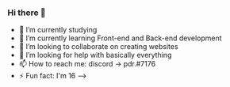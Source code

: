 ### Hi there 👋

- 🔭 I’m currently studying
- 🌱 I’m currently learning Front-end and Back-end development
- 👯 I’m looking to collaborate on creating websites
- 🤔 I’m looking for help with basically everything
- 📫 How to reach me: discord -> pdr.#7176
- ⚡ Fun fact: I'm 16
-->
